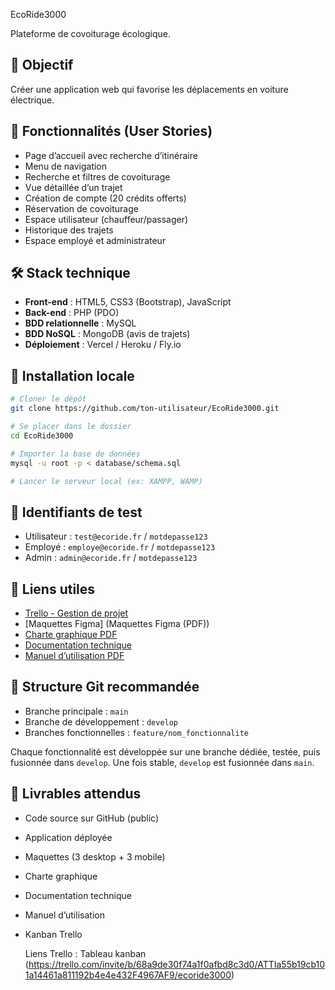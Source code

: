 EcoRide3000

Plateforme de covoiturage écologique.

## 🎯 Objectif
Créer une application web qui favorise les déplacements en voiture électrique.

## 🧩 Fonctionnalités (User Stories)
- Page d’accueil avec recherche d’itinéraire
- Menu de navigation
- Recherche et filtres de covoiturage
- Vue détaillée d’un trajet
- Création de compte (20 crédits offerts)
- Réservation de covoiturage
- Espace utilisateur (chauffeur/passager)
- Historique des trajets
- Espace employé et administrateur

## 🛠️ Stack technique
- **Front-end** : HTML5, CSS3 (Bootstrap), JavaScript
- **Back-end** : PHP (PDO)
- **BDD relationnelle** : MySQL
- **BDD NoSQL** : MongoDB (avis de trajets)
- **Déploiement** : Vercel / Heroku / Fly.io

## 🚀 Installation locale
```bash
# Cloner le dépôt
git clone https://github.com/ton-utilisateur/EcoRide3000.git

# Se placer dans le dossier
cd EcoRide3000

# Importer la base de données
mysql -u root -p < database/schema.sql

# Lancer le serveur local (ex: XAMPP, WAMP)
```

## 🔐 Identifiants de test
- Utilisateur : `test@ecoride.fr` / `motdepasse123`
- Employé : `employe@ecoride.fr` / `motdepasse123`
- Admin : `admin@ecoride.fr` / `motdepasse123`

## 📎 Liens utiles
- [Trello - Gestion de projet](https://trello.com/invite/b/68a9de30f74a1f0afbd8c3d0/ATTIa55b19cb101a14461a811192b4e4e432F4967AF9/ecoride3000)
- [Maquettes Figma]
(Maquettes Figma (PDF))
- [Charte graphique PDF](lien_vers_charte_graphique)
- [Documentation technique](lien_vers_doc_technique)
- [Manuel d’utilisation PDF](lien_vers_manuel_utilisation)

## 📂 Structure Git recommandée
- Branche principale : `main`
- Branche de développement : `develop`
- Branches fonctionnelles : `feature/nom_fonctionnalite`

Chaque fonctionnalité est développée sur une branche dédiée, testée, puis fusionnée dans `develop`. Une fois stable, `develop` est fusionnée dans `main`.

## 📄 Livrables attendus
- Code source sur GitHub (public)
- Application déployée
- Maquettes (3 desktop + 3 mobile)
- Charte graphique
- Documentation technique
- Manuel d’utilisation
- Kanban Trello


    Liens
  Trello : Tableau kanban (https://trello.com/invite/b/68a9de30f74a1f0afbd8c3d0/ATTIa55b19cb101a14461a811192b4e4e432F4967AF9/ecoride3000)
